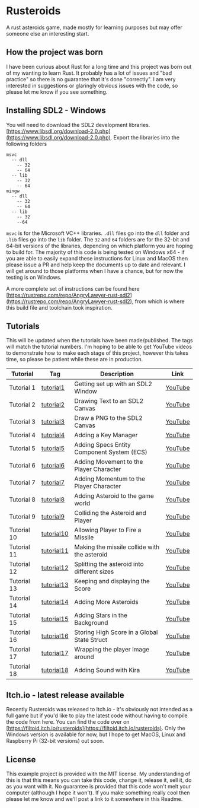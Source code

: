 # Rusteroids
A rust asteroids game, made mostly for learning purposes but may offer someone else an interesting start.

## How the project was born
I have been curious about Rust for a long time and this project was born out of my wanting to learn Rust. It probably has a lot of issues and "bad practice" so there is no guarantee that it's done "correctly". I am very interested in suggestions or glaringly obvious issues with the code, so please let me know if you see something. 

## Installing SDL2 - Windows
You will need to download the SDL2 development libraries. [https://www.libsdl.org/download-2.0.php](https://www.libsdl.org/download-2.0.php). Export the libraries into the following folders
```
msvc
  -- dll
    -- 32
    -- 64
  -- lib
    -- 32
    -- 64
mingw
  -- dll
    -- 32
    -- 64
  -- lib
    -- 32
    --64
```
`msvc` is for the Microsoft VC++ libraries. `.dll` files go into the `dll` folder and `.lib` files go into the `lib` folder. The `32` and `64` folders are for the 32-bit and 64-bit versions of the libraries, depending on which platform you are hoping to build for. The majority of this code is being tested on Windows x64 - if you are able to easily expand these instructions for Linux and MacOS then please issue a PR and help keep the documents up 
to date and relevant. I will get around to those platforms when I have a chance, but for now the testing is on Windows. 

A more complete set of instructions can be found here [https://rustrepo.com/repo/AngryLawyer-rust-sdl2](https://rustrepo.com/repo/AngryLawyer-rust-sdl2), from which is where this build file and toolchain took inspiration. 

## Tutorials
This will be updated when the tutorials have been made/published. The tags will match the tutorial numbers. I'm hoping to be able to get YouTube videos to demonstrate how to make each stage of this project, however this takes time, so please be patient while these are in production. 

| Tutorial | Tag | Description | Link |
| -------- | --- | ----------- | ---- |
| Tutorial 1 | [tutorial1](https://github.com/filtoid/rusteroids/releases/tag/tutorial1) | Getting set up with an SDL2 Window | [YouTube](https://youtu.be/SzxWkoK4uv4) |
| Tutorial 2 | [tutorial2](https://github.com/filtoid/rusteroids/releases/tag/tutorial2) | Drawing Text to an SDL2 Canvas | [YouTube](https://youtu.be/vVJIYaX3Kjw) |
| Tutorial 3 | [tutorial3](https://github.com/filtoid/rusteroids/releases/tag/tutorial3) | Draw a PNG to the SDL2 Canvas | [YouTube](https://youtu.be/scGSiMF02eo) |
| Tutorial 4 | [tutorial4](https://github.com/filtoid/rusteroids/releases/tag/tutorial4) | Adding a Key Manager | [YouTube](https://www.youtube.com/flU6h4iHdhw) |
| Tutorial 5 | [tutorial5](https://github.com/filtoid/rusteroids/releases/tag/tutorial5) | Adding Specs Entity Component System (ECS) | [YouTube](https://youtu.be/HtESVyc0DNY) |
| Tutorial 6 | [tutorial6](https://github.com/filtoid/rusteroids/releases/tag/tutorial6) | Adding Movement to the Player Character | [YouTube](https://youtu.be/sBx2x0n72AI) |
| Tutorial 7 | [tutorial7](https://github.com/filtoid/rusteroids/releases/tag/tutorial7) | Adding Momentum to the Player Character | [YouTube](https://youtu.be/OltffJldfZg) |
| Tutorial 8 | [tutorial8](https://github.com/filtoid/rusteroids/releases/tag/tutorial8) | Adding Asteroid to the game world | [YouTube](https://youtu.be/8YuS3d51PJo) |
| Tutorial 9 | [tutorial9](https://github.com/filtoid/rusteroids/releases/tag/tutorial9) | Colliding the Asteroid and Player | [YouTube](https://youtu.be/KTDdlWErmYU) |
| Tutorial 10 | [tutorial10](https://github.com/filtoid/rusteroids/releases/tag/tutorial10) | Allowing Player to Fire a Missile | [YouTube](https://youtu.be/Qk_EVsG_IhA) |
| Tutorial 11 | [tutorial11](https://github.com/filtoid/rusteroids/releases/tag/tutorial11) | Making the missile collide with the asteroid | [YouTube](https://youtu.be/L238bFAk_QI) |
| Tutorial 12 | [tutorial12](https://github.com/filtoid/rusteroids/releases/tag/tutorial12) | Splitting the asteroid into different sizes | [YouTube](https://youtu.be/k0rB7IRHRhQ) |
| Tutorial 13 | [tutorial13](https://github.com/filtoid/rusteroids/releases/tag/tutorial13) | Keeping and displaying the Score | [YouTube](https://youtu.be/LQWE5eA-lek) |
| Tutorial 14 | [tutorial14](https://github.com/filtoid/rusteroids/releases/tag/tutorial14) | Adding More Asteroids | [YouTube](https://youtu.be/miihzQvfTZY) |
| Tutorial 15 | [tutorial15](https://github.com/filtoid/rusteroids/releases/tag/tutorial15) | Adding Stars in the Background | [YouTube](https://youtu.be/gN5-2U7qAiY) |
| Tutorial 16 | [tutorial16](https://github.com/filtoid/rusteroids/releases/tag/tutorial16) | Storing High Score in a Global State Struct | [YouTube](https://youtu.be/HvemwHgRaf4) |
| Tutorial 17 | [tutorial17](https://github.com/filtoid/rusteroids/releases/tag/tutorial17) | Wrapping the player image around | [YouTube](https://youtu.be/PpQn7YvXTnc) |
| Tutorial 18 | [tutorial18](https://github.com/filtoid/rusteroids/releases/tag/tutorial18) | Adding Sound with Kira | [YouTube](https://youtu.be/E08S_tJWgYE) |


## Itch.io - latest release available
Recently Rusteroids was released to Itch.io - it's obviously not intended as a full game but if you'd like to play the latest code without having to compile the code from here. You can find the code over on [https://filtoid.itch.io/rusteroids](https://filtoid.itch.io/rusteroids). Only the Windows version is available for now, but I hope to get MacOS, Linux and Raspberry Pi (32-bit versions) out soon. 

## License
This example project is provided with the MIT license. My understanding of this is that this means you can take this code, change it, release it, sell it, do as you want with it. No guarantee is provided that this code won't melt your computer (although I hope it won't). If you make something really cool then please let me know and we'll post a link to it somewhere in this Readme. 
